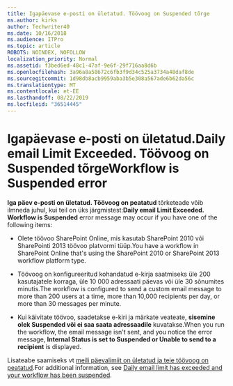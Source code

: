 ```yaml
---
title: Igapäevase e-posti on ületatud. Töövoog on Suspended tõrge
ms.author: kirks
author: Techwriter40
ms.date: 10/16/2018
ms.audience: ITPro
ms.topic: article
ROBOTS: NOINDEX, NOFOLLOW
localization_priority: Normal
ms.assetid: f3bed6ed-48c1-47af-9e6f-29f716aa8d6b
ms.openlocfilehash: 3a96a8a58672c6fb3f9d34c525a3734a48daf8de
ms.sourcegitcommit: 1d98db8acb9959aba3b5e308a567ade6b62da56c
ms.translationtype: MT
ms.contentlocale: et-EE
ms.lasthandoff: 08/22/2019
ms.locfileid: "36514445"
---
```

# <a name="daily-email-limit-exceeded-workflow-is-suspended-error"></a><span data-ttu-id="4afe4-103">Igapäevase e-posti on ületatud.</span><span class="sxs-lookup"><span data-stu-id="4afe4-103">Daily email Limit Exceeded.</span></span> <span data-ttu-id="4afe4-104">Töövoog on Suspended tõrge</span><span class="sxs-lookup"><span data-stu-id="4afe4-104">Workflow is Suspended error</span></span>

 <span data-ttu-id="4afe4-105">**Iga päev e-posti on ületatud. Töövoog on peatatud** tõrketeade võib ilmneda juhul, kui teil on üks järgmistest:</span><span class="sxs-lookup"><span data-stu-id="4afe4-105">**Daily email Limit Exceeded. Workflow is Suspended** error message may occur if you have one of the following items:</span></span> 
  
- <span data-ttu-id="4afe4-106">Olete töövoo SharePoint Online, mis kasutab SharePoint 2010 või SharePointi 2013 töövoo platvormi tüüp.</span><span class="sxs-lookup"><span data-stu-id="4afe4-106">You have a workflow in SharePoint Online that's using the SharePoint 2010 or SharePoint 2013 workflow platform type.</span></span>
    
- <span data-ttu-id="4afe4-107">Töövoog on konfigureeritud kohandatud e-kirja saatmiseks üle 200 kasutajatele korraga, üle 10 000 adressaati päevas või üle 30 sõnumites minutis.</span><span class="sxs-lookup"><span data-stu-id="4afe4-107">The workflow is configured to send a custom email message to more than 200 users at a time, more than 10,000 recipients per day, or more than 30 messages per minute.</span></span>
    
- <span data-ttu-id="4afe4-108">Kui käivitate töövoo, saadetakse e-kiri ja märkate veateate, **sisemine olek Suspended või ei saa saata adressaadile** kuvatakse.</span><span class="sxs-lookup"><span data-stu-id="4afe4-108">When you run the workflow, the email message isn't sent, and you notice the error message, **Internal Status is set to Suspended or Unable to send to a recipient** is displayed.</span></span> 
    
<span data-ttu-id="4afe4-109">Lisateabe saamiseks vt [meili päevalimiit on ületatud ja teie töövoog on peatatud](https://go.microsoft.com/fwlink/?Linkid=2031137).</span><span class="sxs-lookup"><span data-stu-id="4afe4-109">For additional information, see [Daily email limit has exceeded and your workflow has been suspended](https://go.microsoft.com/fwlink/?Linkid=2031137).</span></span>
  

